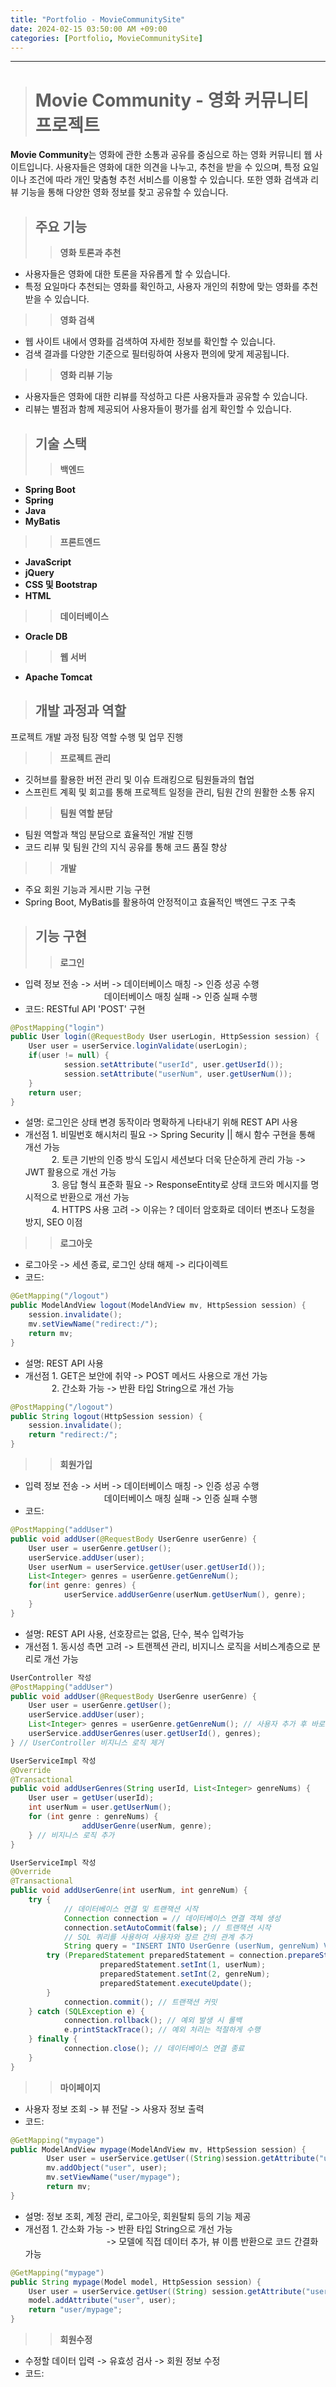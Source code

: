 ```yaml
---
title: "Portfolio - MovieCommunitySite"
date: 2024-02-15 03:50:00 AM +09:00
categories: [Portfolio, MovieCommunitySite]
---
```

***

># Movie Community - 영화 커뮤니티 프로젝트
**Movie Community**는 영화에 관한 소통과 공유를 중심으로 하는 영화 커뮤니티 웹 사이트입니다. 사용자들은 영화에 대한 의견을 나누고, 추천을 받을 수 있으며, 특정 요일이나 조건에 따라 개인 맞춤형 추천 서비스를 이용할 수 있습니다. 또한 영화 검색과 리뷰 기능을 통해 다양한 영화 정보를 찾고 공유할 수 있습니다.

>## 주요 기능
>> **영화 토론과 추천**
   - 사용자들은 영화에 대한 토론을 자유롭게 할 수 있습니다.
   - 특정 요일마다 추천되는 영화를 확인하고, 사용자 개인의 취향에 맞는 영화를 추천 받을 수 있습니다.

>> **영화 검색**
   - 웹 사이트 내에서 영화를 검색하여 자세한 정보를 확인할 수 있습니다.
   - 검색 결과를 다양한 기준으로 필터링하여 사용자 편의에 맞게 제공됩니다.

>> **영화 리뷰 기능**
   - 사용자들은 영화에 대한 리뷰를 작성하고 다른 사용자들과 공유할 수 있습니다.
   - 리뷰는 별점과 함께 제공되어 사용자들이 평가를 쉽게 확인할 수 있습니다.

>## 기술 스택
>> **백엔드**
   - **Spring Boot**
   - **Spring**
   - **Java**
   - **MyBatis**

>> **프론트엔드**
   - **JavaScript**
   - **jQuery**
   - **CSS 및 Bootstrap**
   - **HTML**

>> **데이터베이스**
   - **Oracle DB**

>> **웹 서버**
   - **Apache Tomcat**

>## 개발 과정과 역할
프로젝트 개발 과정 팀장 역할 수행 및 업무 진행
>> **프로젝트 관리**
   - 깃허브를 활용한 버전 관리 및 이슈 트래킹으로 팀원들과의 협업
   - 스프린트 계획 및 회고를 통해 프로젝트 일정을 관리, 팀원 간의 원활한 소통 유지

>> **팀원 역할 분담**
   - 팀원 역할과 책임 분담으로 효율적인 개발 진행
   - 코드 리뷰 및 팀원 간의 지식 공유를 통해 코드 품질 향상

>> **개발**
   - 주요 회원 기능과 게시판 기능 구현
   - Spring Boot, MyBatis를 활용하여 안정적이고 효율적인 백엔드 구조 구축

>## 기능 구현
>> **로그인**
   - 입력 정보 전송 -> 서버 -> 데이터베이스 매칭 -> 인증 성공 수행 <br>
   　　　　　　　　　데이터베이스 매칭 실패 -> 인증 실패 수행
   - 코드: RESTful API 'POST' 구현
```java
@PostMapping("login")
public User login(@RequestBody User userLogin, HttpSession session) {
	User user = userService.loginValidate(userLogin);
	if(user != null) {
		    session.setAttribute("userId", user.getUserId());
		    session.setAttribute("userNum", user.getUserNum());
	}
	return user;
}
```
   - 설명: 로그인은 상태 변경 동작이라 명확하게 나타내기 위해 REST API 사용 <br>
   - 개선점 1. 비밀번호 해시처리 필요 -> Spring Security || 해시 함수 구현을 통해 개선 가능 <br>
   　　　2. 토큰 기반의 인증 방식 도입시 세션보다 더욱 단순하게 관리 가능 -> JWT 활용으로 개선 가능 <br>
   　　　3. 응답 형식 표준화 필요 -> ResponseEntity로 상태 코드와 메시지를 명시적으로 반환으로 개선 가능 <br>
   　　　4. HTTPS 사용 고려 -> 이유는 ? 데이터 암호화로 데이터 변조나 도청을 방지, SEO 이점 <br>

>> **로그아웃**
   - 로그아웃 -> 세션 종료, 로그인 상태 해제 -> 리다이렉트 <br>
   - 코드:
```java
@GetMapping("/logout")
public ModelAndView logout(ModelAndView mv, HttpSession session) {
    session.invalidate();
    mv.setViewName("redirect:/");
	return mv;
}
```
   - 설명: REST API 사용 <br>
   - 개선점 1. GET은 보안에 취약 -> POST 메서드 사용으로 개선 가능 <br>
   　　　2. 간소화 가능 -> 반환 타입 String으로 개선 가능 <br>
```java
@PostMapping("/logout")
public String logout(HttpSession session) {
    session.invalidate();
    return "redirect:/";
}
```

>> **회원가입**
   - 입력 정보 전송 -> 서버 -> 데이터베이스 매칭 -> 인증 성공 수행 <br>
   　　　　　　　　　데이터베이스 매칭 실패 -> 인증 실패 수행
   - 코드:
```java
@PostMapping("addUser")
public void addUser(@RequestBody UserGenre userGenre) {
	User user = userGenre.getUser();
	userService.addUser(user);
	User userNum = userService.getUser(user.getUserId());
	List<Integer> genres = userGenre.getGenreNum();
	for(int genre: genres) {
		    userService.addUserGenre(userNum.getUserNum(), genre);
	}
}
```
   - 설명: REST API 사용, 선호장르는 없음, 단수, 복수 입력가능 <br>
   - 개선점 1. 동시성 측면 고려 -> 트랜젝션 관리, 비지니스 로직을 서비스계층으로 분리로 개선 가능 <br>
```java
UserController 작성
@PostMapping("addUser")
public void addUser(@RequestBody UserGenre userGenre) {
    User user = userGenre.getUser();
    userService.addUser(user);
    List<Integer> genres = userGenre.getGenreNum(); // 사용자 추가 후 바로 장르 추가
    userService.addUserGenres(user.getUserId(), genres);
} // UserController 비지니스 로직 제거
```
```java
UserServiceImpl 작성
@Override
@Transactional
public void addUserGenres(String userId, List<Integer> genreNums) {
    User user = getUser(userId);
    int userNum = user.getUserNum();
    for (int genre : genreNums) {
                addUserGenre(userNum, genre);
    } // 비지니스 로직 추가
}
```
```java
UserServiceImpl 작성
@Override
@Transactional
public void addUserGenre(int userNum, int genreNum) {
    try {
            // 데이터베이스 연결 및 트랜잭션 시작
            Connection connection = // 데이터베이스 연결 객체 생성
            connection.setAutoCommit(false); // 트랜잭션 시작
            // SQL 쿼리를 사용하여 사용자와 장르 간의 관계 추가
            String query = "INSERT INTO UserGenre (userNum, genreNum) VALUES (?, ?)";
        try (PreparedStatement preparedStatement = connection.prepareStatement(query)) {
                    preparedStatement.setInt(1, userNum);
                    preparedStatement.setInt(2, genreNum);
                    preparedStatement.executeUpdate();
        }
            connection.commit(); // 트랜잭션 커밋
    } catch (SQLException e) {
            connection.rollback(); // 예외 발생 시 롤백
            e.printStackTrace(); // 예외 처리는 적절하게 수행
    } finally {
            connection.close(); // 데이터베이스 연결 종료
    }
}
```

>> **마이페이지**
   - 사용자 정보 조회 -> 뷰 전달 -> 사용자 정보 출력 <br>
   - 코드:
```java
@GetMapping("mypage")
public ModelAndView mypage(ModelAndView mv, HttpSession session) {
		User user = userService.getUser((String)session.getAttribute("userId"));
		mv.addObject("user", user);
		mv.setViewName("user/mypage");
		return mv;
}
```
   - 설명: 정보 조회, 계정 관리, 로그아웃, 회원탈퇴 등의 기능 제공 <br>
   - 개선점 1. 간소화 가능 -> 반환 타입 String으로 개선 가능 <br>
    　　　　　　　　　 -> 모델에 직접 데이터 추가, 뷰 이름 반환으로 코드 간결화 가능 <br>
```java
@GetMapping("mypage")
public String mypage(Model model, HttpSession session) {
    User user = userService.getUser((String) session.getAttribute("userId"));
    model.addAttribute("user", user);
    return "user/mypage";
}
```

>> **회원수정**
   - 수정할 데이터 입력 -> 유효성 검사 -> 회원 정보 수정 <br>
   - 코드:
```

```